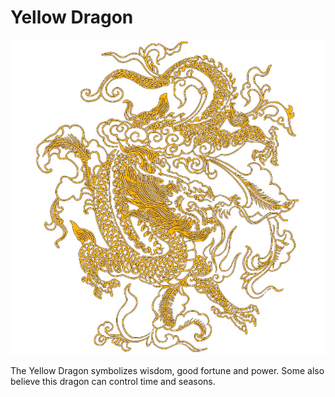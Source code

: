 Yellow Dragon
=============

<img src="profile/dragon.png">

The Yellow Dragon symbolizes wisdom, good fortune and power. Some also believe this dragon can control time and seasons.
